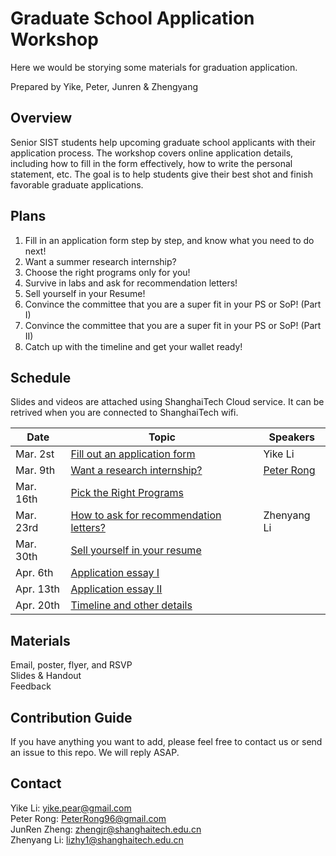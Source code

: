 # Graduate School Application Workshop

Here we would be storying some materials for graduation application.

Prepared by Yike, Peter, Junren & Zhengyang

## Overview

Senior SIST students help upcoming graduate school applicants with their application process. 
The workshop covers online application details, including how to fill in the form effectively, how to write the personal statement, etc. 
The goal is to help students give their best shot and finish favorable graduate applications.

## Plans

1. Fill in an application form step by step, and know what you need to do next!
2. Want a summer research internship? 
3. Choose the right programs only for you!
4. Survive in labs and ask for recommendation letters!
5. Sell yourself in your Resume!
6. Convince the committee that you are a super fit in your PS or SoP! (Part I)
7. Convince the committee that you are a super fit in your PS or SoP! (Part II)
8. Catch up with the timeline and get your wallet ready!

## Schedule

Slides and videos are attached using ShanghaiTech Cloud service. It can be retrived when you are connected to ShanghaiTech wifi.

| Date      | Topic | Speakers   |
|-----------|-------| --------- |
| Mar. 2st  | [Fill out an application form](http://pan.shanghaitech.edu.cn/cloudservice/outerLink/decode?c3Vnb24xNTUxNTE3MDE2Nzgxc3Vnb24=#0-sqq-1-76318-9737f6f9e09dfaf5d3fd14d775bfee85)  | Yike Li   |            |
| Mar. 9th  | [Want a research internship?](about::blank)  |  [Peter Rong](https://peterrong.netlify.com/)      |            |
| Mar. 16th | [Pick the Right Programs](about::blank)  |
| Mar. 23rd | [How to ask for recommendation letters?](about::blank)  |  Zhenyang Li      |
| Mar. 30th | [Sell yourself in your resume](about::blank)  | 
| Apr. 6th  | [Application essay I](about::blank)  |        | 
| Apr. 13th | [Application essay II](about::blank)  |        |
| Apr. 20th | [Timeline and other details](about::blank)  |        |

## Materials

Email, poster, flyer, and RSVP  
Slides & Handout  
Feedback  

## Contribution Guide

If you have anything you want to add, please feel free to contact us or send an issue to this repo. 
We will reply ASAP.

## Contact

Yike Li:   yike.pear@gmail.com   
Peter Rong:  PeterRong96@gmail.com  
JunRen Zheng: zhengjr@shanghaitech.edu.cn  
Zhenyang Li: lizhy1@shanghaitech.edu.cn  

